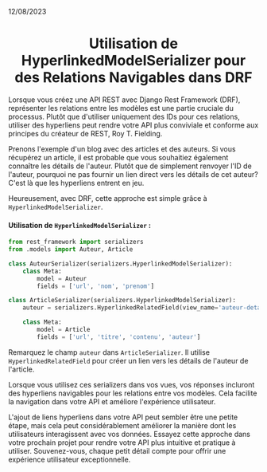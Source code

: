 12/08/2023

<h1 align="center">Utilisation de HyperlinkedModelSerializer pour des Relations Navigables dans DRF</h1>

Lorsque vous créez une API REST avec Django Rest Framework (DRF), représenter les relations entre les modèles est une partie cruciale du processus. Plutôt que d'utiliser uniquement des IDs pour ces relations, utiliser des hyperliens peut rendre votre API plus conviviale et conforme aux principes du créateur de REST, Roy T. Fielding.

Prenons l'exemple d'un blog avec des articles et des auteurs. Si vous récupérez un article, il est probable que vous souhaitiez également connaître les détails de l'auteur. Plutôt que de simplement renvoyer l'ID de l'auteur, pourquoi ne pas fournir un lien direct vers les détails de cet auteur? C'est là que les hyperliens entrent en jeu.

Heureusement, avec DRF, cette approche est simple grâce à `HyperlinkedModelSerializer`.

#### Utilisation de `HyperlinkedModelSerializer` :

```python
from rest_framework import serializers
from .models import Auteur, Article

class AuteurSerializer(serializers.HyperlinkedModelSerializer):
    class Meta:
        model = Auteur
        fields = ['url', 'nom', 'prenom']

class ArticleSerializer(serializers.HyperlinkedModelSerializer):
    auteur = serializers.HyperlinkedRelatedField(view_name='auteur-detail', read_only=True)

    class Meta:
        model = Article
        fields = ['url', 'titre', 'contenu', 'auteur']
```

Remarquez le champ `auteur` dans `ArticleSerializer`. Il utilise `HyperlinkedRelatedField` pour créer un lien vers les détails de l'auteur de l'article.

Lorsque vous utilisez ces serializers dans vos vues, vos réponses incluront des hyperliens navigables pour les relations entre vos modèles. Cela facilite la navigation dans votre API et améliore l'expérience utilisateur.

L'ajout de liens hyperliens dans votre API peut sembler être une petite étape, mais cela peut considérablement améliorer la manière dont les utilisateurs interagissent avec vos données. Essayez cette approche dans votre prochain projet pour rendre votre API plus intuitive et pratique à utiliser. Souvenez-vous, chaque petit détail compte pour offrir une expérience utilisateur exceptionnelle.